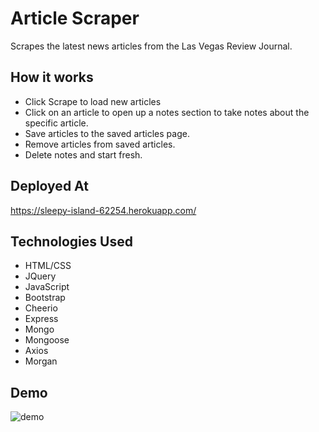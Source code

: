 # Article Scraper

Scrapes the latest news articles from the Las Vegas Review Journal.

## How it works

- Click Scrape to load new articles
- Click on an article to open up a notes section to take notes about the specific article.
- Save articles to the saved articles page.
- Remove articles from saved articles.
- Delete notes and start fresh.

## Deployed At

https://sleepy-island-62254.herokuapp.com/

## Technologies Used

- HTML/CSS
- JQuery
- JavaScript
- Bootstrap
- Cheerio
- Express
- Mongo
- Mongoose
- Axios
- Morgan

## Demo

![demo](public/media/articleScraper.gif)
